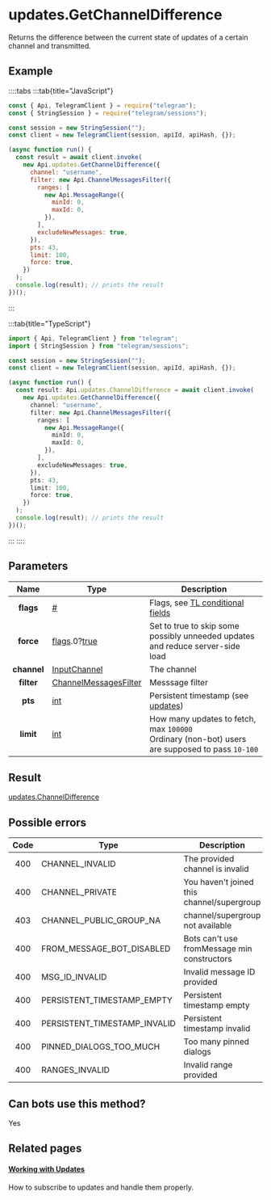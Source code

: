 # updates.GetChannelDifference

Returns the difference between the current state of updates of a certain channel and transmitted.

## Example

::::tabs
:::tab{title="JavaScript"}

```js
const { Api, TelegramClient } = require("telegram");
const { StringSession } = require("telegram/sessions");

const session = new StringSession("");
const client = new TelegramClient(session, apiId, apiHash, {});

(async function run() {
  const result = await client.invoke(
    new Api.updates.GetChannelDifference({
      channel: "username",
      filter: new Api.ChannelMessagesFilter({
        ranges: [
          new Api.MessageRange({
            minId: 0,
            maxId: 0,
          }),
        ],
        excludeNewMessages: true,
      }),
      pts: 43,
      limit: 100,
      force: true,
    })
  );
  console.log(result); // prints the result
})();
```

:::

:::tab{title="TypeScript"}

```ts
import { Api, TelegramClient } from "telegram";
import { StringSession } from "telegram/sessions";

const session = new StringSession("");
const client = new TelegramClient(session, apiId, apiHash, {});

(async function run() {
  const result: Api.updates.ChannelDifference = await client.invoke(
    new Api.updates.GetChannelDifference({
      channel: "username",
      filter: new Api.ChannelMessagesFilter({
        ranges: [
          new Api.MessageRange({
            minId: 0,
            maxId: 0,
          }),
        ],
        excludeNewMessages: true,
      }),
      pts: 43,
      limit: 100,
      force: true,
    })
  );
  console.log(result); // prints the result
})();
```

:::
::::

## Parameters

|    Name     | Type                                                                                                                              | Description                                                                                             |
| :---------: | --------------------------------------------------------------------------------------------------------------------------------- | ------------------------------------------------------------------------------------------------------- |
|  **flags**  | [#](https://core.telegram.org/type/%23)                                                                                           | Flags, see [TL conditional fields](https://core.telegram.org/mtproto/TL-combinators#conditional-fields) |
|  **force**  | [flags](https://core.telegram.org/mtproto/TL-combinators#conditional-fields).0?[true](https://core.telegram.org/constructor/true) | Set to true to skip some possibly unneeded updates and reduce server-side load                          |
| **channel** | [InputChannel](https://core.telegram.org/type/InputChannel)                                                                       | The channel                                                                                             |
| **filter**  | [ChannelMessagesFilter](https://core.telegram.org/type/ChannelMessagesFilter)                                                     | Messsage filter                                                                                         |
|   **pts**   | [int](https://core.telegram.org/type/int)                                                                                         | Persistent timestamp (see [updates](https://core.telegram.org/api/updates))                             |
|  **limit**  | [int](https://core.telegram.org/type/int)                                                                                         | How many updates to fetch, max `100000` <br>Ordinary (non-bot) users are supposed to pass `10-100`      |

## Result

[updates.ChannelDifference](https://core.telegram.org/type/updates.ChannelDifference)

## Possible errors

| Code | Type                         | Description                                 |
| :--: | ---------------------------- | ------------------------------------------- |
| 400  | CHANNEL_INVALID              | The provided channel is invalid             |
| 400  | CHANNEL_PRIVATE              | You haven't joined this channel/supergroup  |
| 403  | CHANNEL_PUBLIC_GROUP_NA      | channel/supergroup not available            |
| 400  | FROM_MESSAGE_BOT_DISABLED    | Bots can't use fromMessage min constructors |
| 400  | MSG_ID_INVALID               | Invalid message ID provided                 |
| 400  | PERSISTENT_TIMESTAMP_EMPTY   | Persistent timestamp empty                  |
| 400  | PERSISTENT_TIMESTAMP_INVALID | Persistent timestamp invalid                |
| 400  | PINNED_DIALOGS_TOO_MUCH      | Too many pinned dialogs                     |
| 400  | RANGES_INVALID               | Invalid range provided                      |

## Can bots use this method?

Yes

## Related pages

#### [Working with Updates](https://core.telegram.org/api/updates)

How to subscribe to updates and handle them properly.
